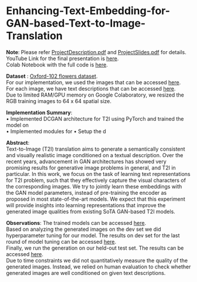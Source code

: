 # Enhancing-Text-Embedding-for-GAN-based-Text-to-Image-Translation

**Note**: Please refer [ProjectDescription.pdf](https://github.com/a1code/Enhancing-Text-Embedding-for-GAN-based-Text-to-Image-Translation/blob/main/ProjectDescription.pdf) and [ProjectSlides.pdf](https://github.com/a1code/Enhancing-Text-Embedding-for-GAN-based-Text-to-Image-Translation/blob/main/ProjectSlides.pdf) for details.   
YouTube Link for the final presentation is [here](https://www.youtube.com/watch?v=e43h1iVaNPM).  
Colab Notebook with the full code is [here](https://github.com/a1code/Enhancing-Text-Embedding-for-GAN-based-Text-to-Image-Translation/blob/main/code.ipynb).   

**Dataset** : [Oxford-102 flowers dataset](https://www.robots.ox.ac.uk/~vgg/data/flowers/102/).  
For our implementation, we used the images that can be accessed [here](https://drive.google.com/drive/folders/1uORr7J-8jWaovhcH7IhOzFIb2liV2w7j?usp=sharing).  
For each image, we have text descriptions that can be accessed [here](https://drive.google.com/drive/folders/18H5iIRidsH7FHuz0VBI3toSWQ8M4caIt?usp=sharing).   
Due to limited RAM/GPU memory on Google Colaboratory, we resized the RGB training images to 64 x 64 spatial size.

**Implementation Summary**:  
• Implemented DCGAN architecture for T2I using PyTorch and trained the model on   
• Implemented modules for 
• Setup the d  

**Abstract**:  
Text-to-Image (T2I) translation aims to generate a semantically consistent and visually realistic image conditioned on a textual description. Over the recent years, advancement in GAN architectures has showed very promising results for generative image problems in general, and T2I in particular. In this work, we focus on the task of learning text representations for T2I problem, such that they effectively capture the visual characters of the corresponding images. We try to jointly learn these embeddings with the GAN model parameters, instead of pre-training the encoder as proposed in most state-of-the-art models. We expect that this experiment will provide insights into learning representations that improve the generated image qualities from existing SoTA GAN-based T2I models.

**Observations**:
The trained models can be accessed [here](https://drive.google.com/drive/folders/1HD-aTKy2Ll_qjXA5hdY9YaH1Gm3T7Kjj?usp=sharing).   
Based on analyzing the generated images on the dev set we did hyperparameter tuning for our model. The results on dev set for the last round of model tuning can be accessed [here](https://drive.google.com/drive/folders/1wk-dBL39o2_OJWK2kqs82zU0keGJadwT?usp=sharing).   
Finally, we run the generation on our held-out test set. The results can be accessed [here](https://drive.google.com/drive/folders/1oHnMIbz7cTV8eXt44XZtcuU7cGsQJDZb?usp=sharing).   
Due to time constraints we did not quantitatively measure the quality of the generated images. Instead, we relied on human evaluation to check whether generated images are well conditioned on given text descriptions.
